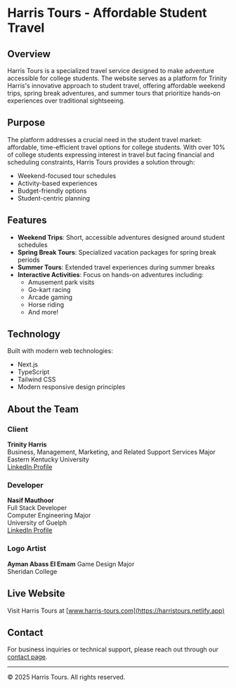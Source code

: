 # Harris Tours - Affordable Student Travel

## Overview
Harris Tours is a specialized travel service designed to make adventure accessible for college students. The website serves as a platform for Trinity Harris's innovative approach to student travel, offering affordable weekend trips, spring break adventures, and summer tours that prioritize hands-on experiences over traditional sightseeing.

## Purpose
The platform addresses a crucial need in the student travel market: affordable, time-efficient travel options for college students. With over 10% of college students expressing interest in travel but facing financial and scheduling constraints, Harris Tours provides a solution through:
- Weekend-focused tour schedules
- Activity-based experiences
- Budget-friendly options
- Student-centric planning

## Features
- **Weekend Trips**: Short, accessible adventures designed around student schedules
- **Spring Break Tours**: Specialized vacation packages for spring break periods
- **Summer Tours**: Extended travel experiences during summer breaks
- **Interactive Activities**: Focus on hands-on adventures including:
  - Amusement park visits
  - Go-kart racing
  - Arcade gaming
  - Horse riding
  - And more!

## Technology
Built with modern web technologies:
- Next.js
- TypeScript
- Tailwind CSS
- Modern responsive design principles

## About the Team

### Client
**Trinity Harris**  
Business, Management, Marketing, and Related Support Services Major  
Eastern Kentucky University  
[LinkedIn Profile](https://www.linkedin.com/in/trinity-harris05/)

### Developer
**Nasif Mauthoor**  
Full Stack Developer  
Computer Engineering Major  
University of Guelph  
[LinkedIn Profile](https://www.linkedin.com/in/nasif-mauthoor)

### Logo Artist
**Ayman Abass El Emam**
Game Design Major  
Sheridan College

## Live Website
Visit Harris Tours at [www.harris-tours.com](https://harristours.netlify.app)

## Contact
For business inquiries or technical support, please reach out through our [contact page](https://www.harris-tours.com/about/contact).

---
© 2025 Harris Tours. All rights reserved.